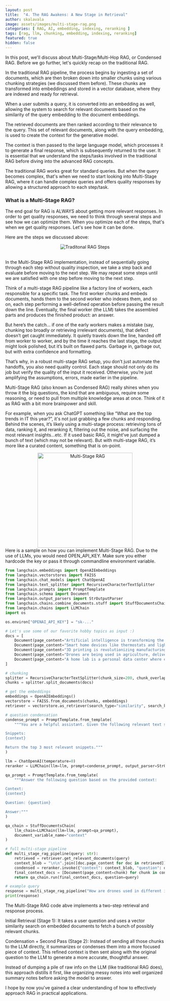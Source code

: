 ```yaml
---
layout: post
title:  "4. The RAG Awakens: A New Stage in Retrieval"
author: skalavala
image: assets/images/multi-stage-rag.png
categories: [ RAG, AI, embedding, indexing, reranking ]
tags: [rag, llm, chunking, embedding, indexing, reranking]
featured: true
hidden: false
---
```


In this post, we'll discuss about Multi-Stage/Multi-Hop RAG, or Condensed RAG. Before we go further, let's quickly recap on the traditional RAG. 

In the traditional RAG pipeline, the process begins by ingesting a set of documents, which are then broken down into smaller chunks using various chunking strategies (we discussed them before). These chunks are transformed into embeddings and stored in a vector database, where they are indexed and ready for retrieval.

When a user submits a query, it is converted into an embedding as well, allowing the system to search for relevant documents based on the similarity of the query embedding to the document embeddings.

The retrieved documents are then ranked according to their relevance to the query. This set of relevant documents, along with the query embedding, is used to create the context for the generative model. 

The context is then passed to the large language model, which processes it to generate a final response, which is subsequently returned to the user. It is essential that we understand the steps/tasks involved in the traditional RAG before diving into the advanced RAG concepts.

The traditional RAG works great for standard queries. But when the query becomes complex, that's when we need to start looking into Multi-Stage RAG, where it can handle complex queries and offers quality responses by allowing a structured approach to each step/task.


### What is a Multi-Stage RAG?

The end goal for RAG is ALWAYS about getting more relevant responses. In order to get quality responses, we need to think through several steps and see how we can optimize them. When you optimize each of the steps, that's when we get quality responses. Let's see how it can be done.

Here are the steps we discussed above:

<center>
<img src="{{ site.baseurl }}/assets/images/rag-steps.png" alt="Traditonal RAG Steps"/>
</center>
<br/>

In the Multi-Stage RAG implementation, instead of sequentially going through each step without quality inspection, we take a step back and evaluate before moving to the next step. We may repeat some steps until we are satisfied with one step before moving to the next step.

Think of a multi-stage RAG pipeline like a factory line of workers, each responsible for a specific task. The first worker chunks and embeds documents, hands them to the second worker who indexes them, and so on, each step performing a well-defined operation before passing the result down the line. Eventually, the final worker (the LLM) takes the assembled parts and produces the finished product: an answer.

But here’s the catch... if one of the early workers makes a mistake (say, chunking too broadly or retrieving irrelevant documents), that defect doesn’t get caught immediately. It quietly travels down the line, handed off from worker to worker, and by the time it reaches the last stage, the output might look polished, but it’s built on flawed parts. Garbage in, garbage out, but with extra confidence and formatting.

That’s why, in a robust multi-stage RAG setup, you don’t just automate the handoffs, you also need quality control. Each stage should not only do its job but verify the quality of the input it received. Otherwise, you’re just amplifying the assumptions, errors, made earlier in the pipeline.

Multi-Stage RAG (also known as Condensed RAG) really shines when you throw it the big questions, the kind that are ambiguous, require some reasoning, or need to pull from multiple knowledge areas at once. Think of it as RAG with a bit more brainpower and skill.

For example, when you ask ChatGPT something like “What are the top trends in IT this year?”, it's not just grabbing a few chunks and responding. Behind the scenes, it’s likely using a multi-stage process: retrieving tons of data, ranking it, and reranking it, filtering out the noise, and surfacing the most relevant insights...etc. If it used basic RAG, it might’ve just dumped a bunch of text (which may not be relevant). But with multi-stage RAG, it’s more like a curated content, something that is on-point.

<center>
<img src="{{ site.baseurl }}/assets/images/multi-stage-rag-flow.png" alt="Multi-Stage RAG" width="300"/>
</center>
Here is a sample on how you can implement Multi-Stage RAG. Due to the use of LLMs, you would need OPEN_API_KEY. Make sure you either hardcode the key or pass it through commandline environment variable.

```python
from langchain.embeddings import OpenAIEmbeddings
from langchain.vectorstores import FAISS
from langchain.chat_models import ChatOpenAI
from langchain.text_splitter import RecursiveCharacterTextSplitter
from langchain.prompts import PromptTemplate
from langchain.schema import Document
from langchain.output_parsers import StrOutputParser
from langchain.chains.combine_documents.stuff import StuffDocumentsChain
from langchain.chains import LLMChain
import os

os.environ["OPENAI_API_KEY"] = "sk-..."

# Let's use some of our favorite hobby topics as input :)
docs = [
    Document(page_content="Artificial intelligence is transforming the world. It powers everything from chatbots to autonomous vehicles."),
    Document(page_content="Smart home devices like thermostats and lights can be controlled using voice assistants."),
    Document(page_content="3D printing is revolutionizing manufacturing by enabling rapid prototyping."),
    Document(page_content="Drones are being used in agriculture, delivery, and even cinematography."),
    Document(page_content="A home lab is a personal data center where enthusiasts experiment with servers, networks, and virtualization."),
]

# chunking
splitter = RecursiveCharacterTextSplitter(chunk_size=200, chunk_overlap=50)
chunks = splitter.split_documents(docs)

# get the embeddings
embeddings = OpenAIEmbeddings()
vectorstore = FAISS.from_documents(chunks, embeddings)
retriever = vectorstore.as_retriever(search_type="similarity", search_kwargs={"k": 6})

# question condensation
condense_prompt = PromptTemplate.from_template(
    """You are a helpful assistant. Given the following relevant text snippets, pick the top 3 most useful ones for answering the question: "{question}"

Snippets:
{context}

Return the top 3 most relevant snippets."""
)

llm = ChatOpenAI(temperature=0)
reranker = LLMChain(llm=llm, prompt=condense_prompt, output_parser=StrOutputParser())

qa_prompt = PromptTemplate.from_template(
    """Answer the following question based on the provided context:

Context:
{context}

Question: {question}

Answer:"""
)

qa_chain = StuffDocumentsChain(
    llm_chain=LLMChain(llm=llm, prompt=qa_prompt),
    document_variable_name="context"
)

# full multi-stage pipeline
def multi_stage_rag_pipeline(query: str):
    retrieved = retriever.get_relevant_documents(query)
    context_blob = "\n\n".join([doc.page_content for doc in retrieved])
    condensed = reranker.invoke({"context": context_blob, "question": query})
    final_context_docs = [Document(page_content=chunk) for chunk in condensed.split("\n") if chunk.strip()]
    return qa_chain.run(final_context_docs, question=query)

# example query
response = multi_stage_rag_pipeline("How are drones used in different industries?")
print(response)

```
The Multi-Stage RAG code abve implements a two-step retrieval and response process.

Initial Retrieval (Stage 1): It takes a user question and uses a vector similarity search on embedded documents to fetch a bunch of possibly relevant chunks.

Condensation + Second Pass (Stage 2): Instead of sending all those chunks to the LLM directly, it summarizes or condenses them into a more focused piece of context. This refined context is then sent along with the original question to the LLM to generate a more accurate, thoughtful answer.

Instead of dumping a pile of raw info on the LLM (like traditional RAG does), this approach distills it first, like organizing messy notes into well organized summary notes before asking the model to answer.

I hope by now you've gained a clear understanding of how to effectively approach RAG in practical applications.
